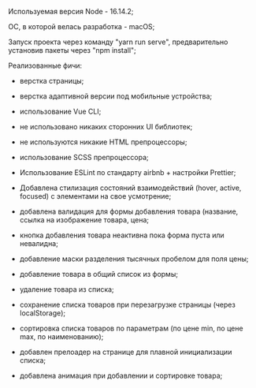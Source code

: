 Используемая версия Node - 16.14.2;

ОС, в которой велась разработка - macOS;

Запуск проекта через команду "yarn run serve", предварительно установив пакеты через "npm install";

Реализованные фичи:

- верстка страницы;

- верстка адаптивной версии под мобильные устройства;

- использование Vue CLI;

- не использовано никаких сторонних UI библиотек;

- не используются никакие HTML препроцессоры;

- использование SCSS препроцессора;

- Использование ESLint по стандарту airbnb + настройки Prettier;

- Добавлена стилизация состояний взаимодействий (hover, active, focused) с элементами на свое усмотрение;

- добавлена валидация для формы добавления товара (название, ссылка на изображение товара, цена;

- кнопка добавления товара неактивна пока форма пуста или невалидна;

- добавление маски разделения тысячных пробелом для поля цены;

- добавление товара в общий список из формы;

- удаление товара из списка;

- сохранение списка товаров при перезагрузке страницы (через localStorage);

- сортировка списка товаров по параметрам (по цене min, по цене max, по наименованию);

- добавлен прелоадер на странице для плавной инициализации списка;

- добавлена анимация при добавлении и сортировке товара;
